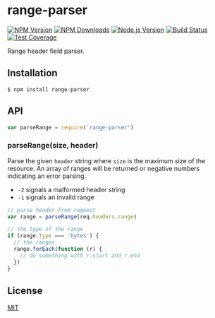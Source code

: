 # range-parser

[![NPM Version][npm-image]][npm-url]
[![NPM Downloads][downloads-image]][downloads-url]
[![Node.js Version][node-version-image]][node-version-url]
[![Build Status][travis-image]][travis-url]
[![Test Coverage][coveralls-image]][coveralls-url]

Range header field parser.




















































<extoc></extoc>

## Installation

```
$ npm install range-parser
```

## API

```js
var parseRange = require('range-parser')
```

### parseRange(size, header)

Parse the given `header` string where `size` is the maximum size of the resource.
An array of ranges will be returned or negative numbers indicating an error parsing.

  * `-2` signals a malformed header string
  * `-1` signals an invalid range

```js
// parse header from request
var range = parseRange(req.headers.range)

// the type of the range
if (range.type === 'bytes') {
  // the ranges
  range.forEach(function (r) {
    // do something with r.start and r.end
  })
}
```

## License

[MIT](LICENSE)

[npm-image]: https://img.shields.io/npm/v/range-parser.svg
[npm-url]: https://npmjs.org/package/range-parser
[node-version-image]: https://img.shields.io/node/v/range-parser.svg
[node-version-url]: http://nodejs.org/download/
[travis-image]: https://img.shields.io/travis/jshttp/range-parser.svg
[travis-url]: https://travis-ci.org/jshttp/range-parser
[coveralls-image]: https://img.shields.io/coveralls/jshttp/range-parser.svg
[coveralls-url]: https://coveralls.io/r/jshttp/range-parser
[downloads-image]: https://img.shields.io/npm/dm/range-parser.svg
[downloads-url]: https://npmjs.org/package/range-parser
